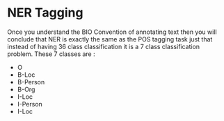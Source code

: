 # NER Tagging
Once you understand the BIO Convention of annotating text then you will conclude that NER is exactly the same as the POS tagging task just that instead of having 36 class classification it is a 7 class classification problem. These 7 classes are : 
- O
- B-Loc
- B-Person
- B-Org
- I-Loc
- I-Person
- I-Loc